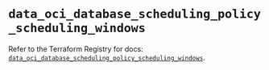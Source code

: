# `data_oci_database_scheduling_policy_scheduling_windows`

Refer to the Terraform Registry for docs: [`data_oci_database_scheduling_policy_scheduling_windows`](https://registry.terraform.io/providers/oracle/oci/7.19.0/docs/data-sources/database_scheduling_policy_scheduling_windows).
